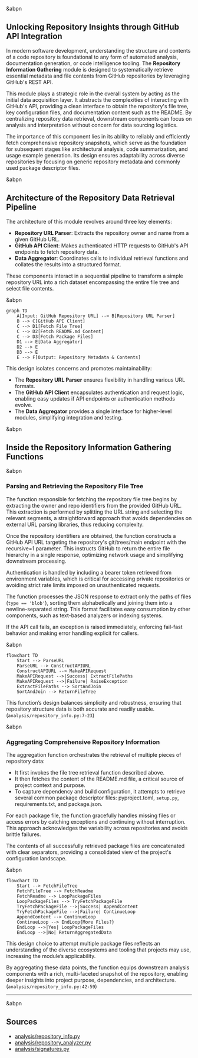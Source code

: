 
&abpn
## Unlocking Repository Insights through GitHub API Integration

In modern software development, understanding the structure and contents of a code repository is foundational to any form of automated analysis, documentation generation, or code intelligence tooling. The **Repository Information Gathering** module is designed to systematically retrieve essential metadata and file contents from GitHub repositories by leveraging GitHub's REST API.

This module plays a strategic role in the overall system by acting as the initial data acquisition layer. It abstracts the complexities of interacting with GitHub's API, providing a clean interface to obtain the repository's file tree, key configuration files, and documentation content such as the README. By centralizing repository data retrieval, downstream components can focus on analysis and interpretation without concern for data sourcing logistics.

The importance of this component lies in its ability to reliably and efficiently fetch comprehensive repository snapshots, which serve as the foundation for subsequent stages like architectural analysis, code summarization, and usage example generation. Its design ensures adaptability across diverse repositories by focusing on generic repository metadata and commonly used package descriptor files.

&abpn
## Architecture of the Repository Data Retrieval Pipeline

The architecture of this module revolves around three key elements:

- **Repository URL Parser**: Extracts the repository owner and name from a given GitHub URL.
- **GitHub API Client**: Makes authenticated HTTP requests to GitHub's API endpoints to fetch repository data.
- **Data Aggregator**: Coordinates calls to individual retrieval functions and collates the results into a structured format.

These components interact in a sequential pipeline to transform a simple repository URL into a rich dataset encompassing the entire file tree and select file contents.

&abpn
```mermaid
graph TD
    A[Input: GitHub Repository URL] --> B[Repository URL Parser]
    B --> C[GitHub API Client]
    C --> D1[Fetch File Tree]
    C --> D2[Fetch README.md Content]
    C --> D3[Fetch Package Files]
    D1 --> E[Data Aggregator]
    D2 --> E
    D3 --> E
    E --> F[Output: Repository Metadata & Contents]
```

This design isolates concerns and promotes maintainability:

- The **Repository URL Parser** ensures flexibility in handling various URL formats.
- The **GitHub API Client** encapsulates authentication and request logic, enabling easy updates if API endpoints or authentication methods evolve.
- The **Data Aggregator** provides a single interface for higher-level modules, simplifying integration and testing.

&abpn
## Inside the Repository Information Gathering Functions

&abpn
### Parsing and Retrieving the Repository File Tree

The function responsible for fetching the repository file tree begins by extracting the <WalkThruCodeTag id="75c93316-3222-48ec-a40a-9c04f25fb148" path="analysis/repository_info.py" line_data="# Extract owner/repo from URL" line_start="9" line_end="9" outdated="false" obsolete="false">owner</WalkThruCodeTag> and <WalkThruCodeTag id="75c93316-3222-48ec-a40a-9c04f25fb148" path="analysis/repository_info.py" line_data="def get_github_file_tree(repo_url):" line_start="7" line_end="7" outdated="false" obsolete="false">repo</WalkThruCodeTag> identifiers from the provided GitHub URL. This extraction is performed by splitting the URL string and selecting the relevant segments, a straightforward approach that avoids dependencies on external URL parsing libraries, thus reducing complexity.

Once the repository identifiers are obtained, the function constructs a GitHub API URL targeting the repository's <WalkThruCodeTag id="75c93316-3222-48ec-a40a-9c04f25fb148" path="analysis/repository_info.py" line_data="api_url = f&quot;https://api.github.com/repos/{owner}/{repo}/git/trees/main?recursive=1&quot;" line_start="13" line_end="13" outdated="false" obsolete="false">git/trees/main</WalkThruCodeTag> endpoint with the <WalkThruCodeTag id="75c93316-3222-48ec-a40a-9c04f25fb148" path="analysis/repository_info.py" line_data="api_url = f&quot;https://api.github.com/repos/{owner}/{repo}/git/trees/main?recursive=1&quot;" line_start="13" line_end="13" outdated="false" obsolete="false">recursive=1</WalkThruCodeTag> parameter. This instructs GitHub to return the entire file hierarchy in a single response, optimizing network usage and simplifying downstream processing.

Authentication is handled by including a bearer token retrieved from environment variables, which is critical for accessing private repositories or avoiding strict rate limits imposed on unauthenticated requests.

The function processes the JSON response to extract only the paths of files (`type == 'blob'`), sorting them alphabetically and joining them into a newline-separated string. This format facilitates easy consumption by other components, such as text-based analyzers or indexing systems.

If the API call fails, an exception is raised immediately, enforcing fail-fast behavior and making error handling explicit for callers.

&abpn
```mermaid
flowchart TD
    Start --> ParseURL
    ParseURL --> ConstructAPIURL
    ConstructAPIURL --> MakeAPIRequest
    MakeAPIRequest -->|Success| ExtractFilePaths
    MakeAPIRequest -->|Failure| RaiseException
    ExtractFilePaths --> SortAndJoin
    SortAndJoin --> ReturnFileTree
```

This function’s design balances simplicity and robustness, ensuring that repository structure data is both accurate and readily usable. (`analysis/repository_info.py:7-23`)

&abpn
### Aggregating Comprehensive Repository Information

The aggregation function orchestrates the retrieval of multiple pieces of repository data:

- It first invokes the file tree retrieval function described above.
- It then fetches the content of the <WalkThruCodeTag id="75c93316-3222-48ec-a40a-9c04f25fb148" path="analysis/repository_info.py" line_data="readme_content = get_github_file_content(repo_url, &quot;README.md&quot;)" line_start="45" line_end="45" outdated="false" obsolete="false">README.md</WalkThruCodeTag> file, a critical source of project context and purpose.
- To capture dependency and build configuration, it attempts to retrieve several common package descriptor files: <WalkThruCodeTag id="75c93316-3222-48ec-a40a-9c04f25fb148" path="analysis/repository_info.py" line_data="for file_path in [&quot;pyproject.toml&quot;, &quot;setup.py&quot;, &quot;requirements.txt&quot;, &quot;package.json&quot;]:" line_start="49" line_end="49" outdated="false" obsolete="false">pyproject.toml</WalkThruCodeTag>, `setup.py`, <WalkThruCodeTag id="75c93316-3222-48ec-a40a-9c04f25fb148" path="analysis/repository_info.py" line_data="for file_path in [&quot;pyproject.toml&quot;, &quot;setup.py&quot;, &quot;requirements.txt&quot;, &quot;package.json&quot;]:" line_start="49" line_end="49" outdated="false" obsolete="false">requirements.txt</WalkThruCodeTag>, and <WalkThruCodeTag id="75c93316-3222-48ec-a40a-9c04f25fb148" path="analysis/repository_info.py" line_data="for file_path in [&quot;pyproject.toml&quot;, &quot;setup.py&quot;, &quot;requirements.txt&quot;, &quot;package.json&quot;]:" line_start="49" line_end="49" outdated="false" obsolete="false">package.json</WalkThruCodeTag>.

For each package file, the function gracefully handles missing files or access errors by catching exceptions and continuing without interruption. This approach acknowledges the variability across repositories and avoids brittle failures.

The contents of all successfully retrieved package files are concatenated with clear separators, providing a consolidated view of the project's configuration landscape.

&abpn
```mermaid
flowchart TD
    Start --> FetchFileTree
    FetchFileTree --> FetchReadme
    FetchReadme --> LoopPackageFiles
    LoopPackageFiles --> TryFetchPackageFile
    TryFetchPackageFile -->|Success| AppendContent
    TryFetchPackageFile -->|Failure| ContinueLoop
    AppendContent --> ContinueLoop
    ContinueLoop --> EndLoop{More Files?}
    EndLoop -->|Yes| LoopPackageFiles
    EndLoop -->|No| ReturnAggregatedData
```

This design choice to attempt multiple package files reflects an understanding of the diverse ecosystems and tooling that projects may use, increasing the module’s applicability.

By aggregating these data points, the function equips downstream analysis components with a rich, multi-faceted snapshot of the repository, enabling deeper insights into project purpose, dependencies, and architecture. (`analysis/repository_info.py:42-59`)

---

&abpn
## Sources

- <WalkThruRef id="75c93316-3222-48ec-a40a-9c04f25fb148" obsolete="false">[analysis/repository_info.py](analysis/repository_info.py)</WalkThruRef>
- <WalkThruRef id="75c93316-3222-48ec-a40a-9c04f25fb148" obsolete="false">[analysis/repository_analyzer.py](analysis/repository_analyzer.py)</WalkThruRef>
- <WalkThruRef id="75c93316-3222-48ec-a40a-9c04f25fb148" obsolete="false">[analysis/signatures.py](analysis/signatures.py)</WalkThruRef>